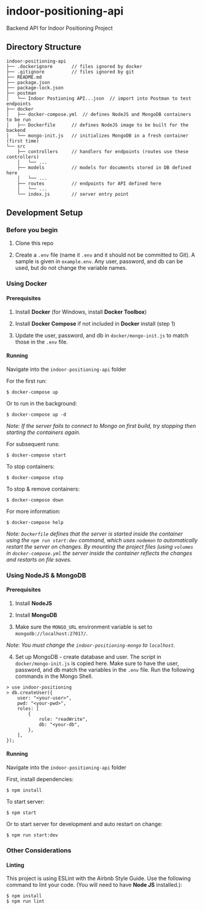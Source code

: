 # indoor-positioning-api
Backend API for Indoor Positioning Project

## Directory Structure

```
indoor-positioning-api
├── .dockerignore       // files ignored by docker
├── .gitignore          // files ignored by git
├── README.md
├── package.json
├── package-lock.json
├── postman
│   └── Indoor Postioning API...json  // import into Postman to test endpoints
├── docker
│   ├── docker-compose.yml  // defines NodeJS and MongoDB containers to be run
│   ├── Dockerfile      // defines NodeJS image to be built for the backend
│   └── mongo-init.js   // initializes MongoDB in a fresh container (first time)
└── src                 
    ├── controllers     // handlers for endpoints (routes use these controllers)
    │   └── ...
    ├── models          // models for documents stored in DB defined here
    │   └── ...
    ├── routes          // endpoints for API defined here
    │   └── ...
    └── index.js        // server entry point
```

## Development Setup

### Before you begin

1. Clone this repo

2. Create a `.env` file (name it `.env` and it should not be committed to Git). A sample is given in `example.env`. Any user, password, and db can be used, but do not change the variable names.

### Using Docker

#### Prerequisites

1. Install __Docker__ (for Windows, install __Docker Toolbox__)

2. Install __Docker Compose__ if not included in __Docker__ install (step 1)

3. Update the user, password, and db in `docker/mongo-init.js` to match those in the `.env` file.

<!-- #### 3. Environment Variables -->
#### Running

Navigate into the `indoor-positioning-api` folder

For the first run:
```
$ docker-compose up
```

Or to run in the background:
```
$ docker-compose up -d
```

_Note: If the server fails to connect to Mongo on first build, try stopping then starting the containers again._

For subsequent runs:
```
$ docker-compose start
```

To stop containers:
```
$ docker-compose stop
```

To stop & remove containers:
```
$ docker-compose down
```

For more information:
```
$ docker-compose help
```

_Note: `Dockerfile` defines that the server is started inside the container using the `npm run start:dev` command, which uses `nodemon` to automatically restart the server on changes. By mounting the project files (using `volumes` in `docker-compose.yml` the server inside the container reflects the changes and restarts on file saves._

### Using NodeJS & MongoDB

#### Prerequisites

1. Install __NodeJS__

2. Install __MongoDB__

3. Make sure the `MONGO_URL` environment variable is set to `mongodb://localhost:27017/`.

_Note: You must change the `indoor-positioning-mongo` to `localhost`._

4. Set up MongoDB - create database and user. The script in `docker/mongo-init.js` is copied here. Make sure to have the user, password, and db match the variables in the `.env` file. Run the following commands in the Mongo Shell.

```
> use indoor-positioning
> db.createUser({
    user: "<your-user>",
    pwd: "<your-pwd>",
    roles: [
        {
            role: "readWrite",
            db: "<your-db",
        },
    ],
});

```

<!-- #### 3. Environment Variables -->
#### Running

Navigate into the `indoor-positioning-api` folder

First, install dependencies:
```
$ npm install
```

To start server:
```
$ npm start
```

Or to start server for development and auto restart on change:
```
$ npm run start:dev
```


### Other Considerations

#### Linting

This project is using ESLint with the Airbnb Style Guide. Use the following command to lint your code. (You will need to have __Node JS__ installed.):
```
$ npm install
$ npm run lint
```
